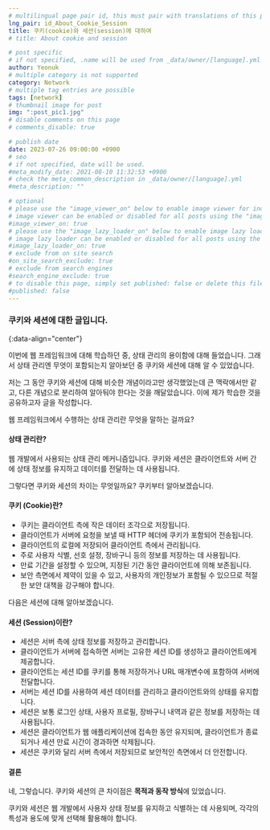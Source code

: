 ```yaml
---
# multilingual page pair id, this must pair with translations of this page. (This name must be unique)
lng_pair: id_About_Cookie_Session
title: 쿠키(cookie)와 세션(session)에 대하여
# title: About cookie and session

# post specific
# if not specified, .name will be used from _data/owner/[language].yml
author: Yeonuk
# multiple category is not supported
category: Network
# multiple tag entries are possible
tags: [network]
# thumbnail image for post
img: ":post_pic1.jpg"
# disable comments on this page
# comments_disable: true

# publish date
date: 2023-07-26 09:00:00 +0900
# seo
# if not specified, date will be used.
#meta_modify_date: 2021-08-10 11:32:53 +0900
# check the meta_common_description in _data/owner/[language].yml
#meta_description: ""

# optional
# please use the "image_viewer_on" below to enable image viewer for individual pages or posts (_posts/ or [language]/_posts folders).
# image viewer can be enabled or disabled for all posts using the "image_viewer_posts: true" setting in _data/conf/main.yml.
#image_viewer_on: true
# please use the "image_lazy_loader_on" below to enable image lazy loader for individual pages or posts (_posts/ or [language]/_posts folders).
# image lazy loader can be enabled or disabled for all posts using the "image_lazy_loader_posts: true" setting in _data/conf/main.yml.
#image_lazy_loader_on: true
# exclude from on site search
#on_site_search_exclude: true
# exclude from search engines
#search_engine_exclude: true
# to disable this page, simply set published: false or delete this file
#published: false
---
```


<!-- outline-start -->

### 쿠키와 세션에 대한 글입니다.

{:data-align="center"}

<!-- outline-end -->

이번에 웹 프레임워크에 대해 학습하던 중, 상태 관리의 용이함에 대해 들었습니다.
그래서 상태 관리엔 무엇이 포함되는지 알아보던 중 쿠키와 세션에 대해 알 수 있었습니다.

저는 그 동안 쿠키와 세션에 대해 비슷한 개념이라고만 생각했었는데 큰 맥락에서만 같고, 다른 개념으로 분리하여 알아둬야 한다는 것을 깨달았습니다. 이에 제가 학습한 것을 공유하고자 글을 작성합니다.

웹 프레임워크에서 수행하는 상태 관리란 무엇을 말하는 걸까요?

#### 상태 관리란?

웹 개발에서 사용되는 상태 관리 메커니즘입니다. 쿠키와 세션은 클라이언트와 서버 간에 상태 정보를 유지하고 데이터를 전달하는 데 사용됩니다.

그렇다면 쿠키와 세션의 차이는 무엇일까요?
쿠키부터 알아보겠습니다.

#### 쿠키 (Cookie)란?

- 쿠키는 클라이언트 측에 작은 데이터 조각으로 저장됩니다.
- 클라이언트가 서버에 요청을 보낼 때 HTTP 헤더에 쿠키가 포함되어 전송됩니다.
- 클라이언트의 로컬에 저장되어 클라이언트 측에서 관리됩니다.
- 주로 사용자 식별, 선호 설정, 장바구니 등의 정보를 저장하는 데 사용됩니다.
- 만료 기간을 설정할 수 있으며, 지정된 기간 동안 클라이언트에 의해 보존됩니다.
- 보안 측면에서 제약이 있을 수 있고, 사용자의 개인정보가 포함될 수 있으므로 적절한 보안 대책을 강구해야 합니다.

다음은 세션에 대해 알아보겠습니다.

#### 세션 (Session)이란?

- 세션은 서버 측에 상태 정보를 저장하고 관리합니다.
- 클라이언트가 서버에 접속하면 서버는 고유한 세션 ID를 생성하고 클라이언트에게 제공합니다.
- 클라이언트는 세션 ID를 쿠키를 통해 저장하거나 URL 매개변수에 포함하여 서버에 전달합니다.
- 서버는 세션 ID를 사용하여 세션 데이터를 관리하고 클라이언트와의 상태를 유지합니다.
- 세션은 보통 로그인 상태, 사용자 프로필, 장바구니 내역과 같은 정보를 저장하는 데 사용됩니다.
- 세션은 클라이언트가 웹 애플리케이션에 접속한 동안 유지되며, 클라이언트가 종료되거나 세션 만료 시간이 경과하면 삭제됩니다.
- 세션은 쿠키와 달리 서버 측에서 저장되므로 보안적인 측면에서 더 안전합니다.

#### 결론

네, 그렇습니다. 쿠키와 세션의 큰 차이점은 **목적과 동작 방식**에 있었습니다.

쿠키와 세션은 웹 개발에서 사용자 상태 정보를 유지하고 식별하는 데 사용되며, 각각의 특성과 용도에 맞게 선택해 활용해야 합니다.
